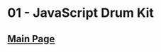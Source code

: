 # 01 - JavaScript Drum Kit

## <a href='https://github.com/Mugilan-Codes/javascript-30'>Main Page</a>
